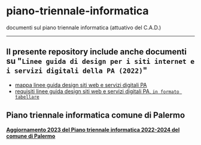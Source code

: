 # piano-triennale-informatica

documenti sul piano triennale informatica (attuativo del C.A.D.)

---

## Il presente repository include anche documenti su "`Linee guida di design per i siti internet e i servizi digitali della PA (2022)`"

- [mappa linee guida design siti web e servizi digitali PA](https://docs.google.com/viewer?url=https://github.com/UO-TransizioneDigitaleComunePalermo/piano-triennale-informatica/raw/main/Linee-guida-design-siti-internet-e-servizi-digitali-PA/mappa%20Linee%20guida%20di%20design%20per%20i%20siti%20internet%20%20e%20i%20servizi%20digitali%20della%20PA.pdf) 
- [requisiti linee guida design siti web e servizi digitali PA, `in formato tabellare`](https://docs.google.com/viewer?url=https://github.com/UO-TransizioneDigitaleComunePalermo/piano-triennale-informatica/raw/main/Linee-guida-design-siti-internet-e-servizi-digitali-PA/Linee%20guida%20di%20design%20per%20i%20siti%20internet%20%20e%20i%20servizi%20digitali%20della%20PA%20-%204.%20Requisiti%20(forma%20tabellare).pdf)


## Piano triennale informatica comune di Palermo
[**Aggiornamento 2023 del Piano triennale informatica 2022-2024 del comune di Palermo**](https://docs.google.com/viewer?url=https://github.com/UO-TransizioneDigitaleComunePalermo/piano-triennale-informatica/raw/main/Comune-Palermo-piano-triennale-informatica/aggiornamento-2023-piano-triennale-informatica-2022_2024-comune-palermo/deliberazione_GC_133_12_maggio_2023_adozione_aggiornamento_2023_piano_informatica_2022-2024-completo.pdf)
